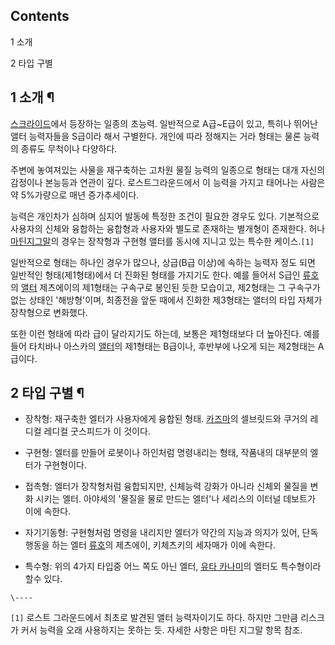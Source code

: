 ## Contents

    

1 소개

2 타입 구별

## 1 소개 ¶

[스크라이드](%EC%8A%A4%ED%81%AC%EB%9D%BC%EC%9D%B4%EB%93%9C.md)에서 등장하는 일종의 초능력.
일반적으로 A급~E급이 있고, 특히나 뛰어난 앨터 능력자들을 S급이라 해서 구별한다. 개인에 따라 정해지는 거라 형태는 물론 능력의 종류도
무척이나 다양하다.

  

주변에 놓여져있는 사물을 재구축하는 고차원 물질 능력의 일종으로 형태는 대개 자신의 감정이나 본능등과 연관이 깊다. 로스트그라운드에서 이
능력을 가지고 태어나는 사람은 약 5%가량으로 매년 증가추세이다.  

  

능력은 개인차가 심하며 심지어 발동에 특정한 조건이 필요한 경우도 있다. 기본적으로 사용자의 신체와 융합하는 융합형과 사용자와 별도로
존재하는 별개형이 존재한다. 허나 [마틴지그말](%EB%A7%88%ED%8B%B4%20%EC%A7%80%EA%B7%B8%EB%A7%90.md)의 경우는 장착형과 구현형 앨터를
동시에 지니고 있는 특수한 케이스.`[1]`

  

일반적으로 형태는 하나인 경우가 많으나, 상급(B급 이상)에 속하는 능력자 정도 되면 일반적인 형태(제1형태)에서 더 진화된 형태를 가지기도
한다. 예를 들어서 S급인 [류호](%EB%A5%98%ED%98%B8.md)의 [앨터](%EC%95%A8%ED%84%B0.md)
제츠에이의 제1형태는 구속구로 봉인된 듯한 모습이고, 제2형태는 그 구속구가 없는 상태인 '해방형'이며, 최종전을 앞둔 때에서 진화한
제3형태는 앨터의 타입 자체가 장착형으로 변화했다.

  

또한 이런 형태에 따라 급이 달라지기도 하는데, 보통은 제1형태보다 더 높아진다. 예를 들어 타치바나 아스카의
[앨터](%EC%95%A8%ED%84%B0.md)의 제1형태는 B급이나, 후반부에 나오게 되는 제2형태는 A급이다.

## 2 타입 구별 ¶

  * 장착형: 재구축한 엘터가 사용자에게 융합된 형태. [카즈마](%EC%B9%B4%EC%A6%88%EB%A7%88.md)의 셀브릿드와 쿠거의 레디컬 레디컬 굿스피드가 이 것이다.  

  * 구현형: 엘터를 만들어 로봇이나 하인처럼 명령내리는 형태, 작품내의 대부분의 엘터가 구현형이다.  

  * 접촉형: 엘터가 장착형처럼 융합되지만, 신체능력 강화가 아니라 신체외 물질을 변화 시키는 엘터. 아야세의 '물질을 물로 만드는 엘터'나 세리스의 이터널 데보트가 이에 속한다.  

  * 자기기동형: 구현형처럼 명령을 내리지만 엘터가 약간의 지능과 의지가 있어, 단독행동을 하는 엘터 [류호](%EB%A5%98%ED%98%B8.md)의 제츠에이, 키체츠키의 세자매가 이에 속한다.  

  * 특수형: 위의 4가지 타입중 어느 쪽도 아닌 엘터, [유타 카나미](%EC%9C%A0%ED%83%80%20%EC%B9%B4%EB%82%98%EB%AF%B8.md)의 엘터도 특수형이라 할수 있다.

`\----`

`[1]` 로스트 그라운드에서 최초로 발견된 앨터 능력자이기도 하다. 하지만 그만큼 리스크가 커서 능력을 오래 사용하지는 못하는 듯. 자세한
사항은 마틴 지그말 항목 참조.

